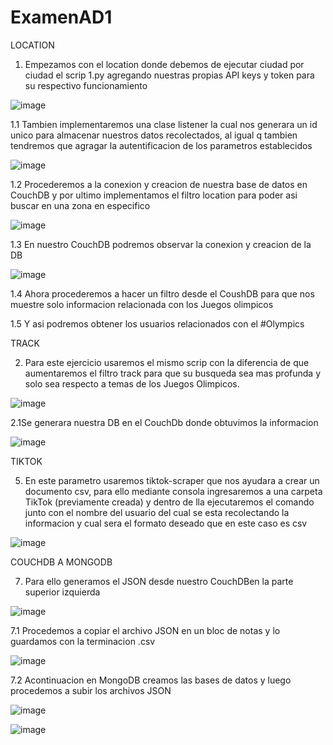 # ExamenAD1
LOCATION
1. Empezamos con el location donde debemos de ejecutar ciudad por ciudad el scrip 1.py agregando nuestras propias API keys y token para su respectivo funcionamiento


![image](https://user-images.githubusercontent.com/66786471/127721665-f80de87d-65ca-4fe6-a4cb-070ca69af102.png)

1.1 Tambien implementaremos una clase listener la cual nos generara un id unico para almacenar nuestros datos recolectados, al igual q tambien tendremos que agragar la autentificacion de los parametros establecidos

![image](https://user-images.githubusercontent.com/66786471/127721750-b90d4f35-9ecf-4d61-9353-241f67057590.png)

1.2 Procederemos a la conexion y creacion de nuestra base de datos en CouchDB y por ultimo implementamos el filtro location para poder asi buscar en una zona en especifico

![image](https://user-images.githubusercontent.com/66786471/127721819-9d23b3a2-03e9-41cd-809a-293373dae9b9.png)

1.3 En nuestro CouchDB podremos observar la conexion y creacion de la DB

![image](https://user-images.githubusercontent.com/66786471/127721867-3f4a729e-3079-4026-b831-06c0413e1ed0.png)

1.4 Ahora procederemos a hacer un filtro desde el CoushDB para que nos muestre solo informacion relacionada con los Juegos olimpicos


1.5 Y asi podremos obtener los usuarios relacionados con el #Olympics


TRACK

2. Para este ejercicio usaremos el mismo scrip con la diferencia de que aumentaremos el filtro track para que su busqueda sea mas profunda y solo sea respecto a temas de los Juegos Olimpicos.

![image](https://user-images.githubusercontent.com/66786471/127723121-08b3bcd1-2b19-406e-9bc3-16c9551494ec.png)

2.1Se generara nuestra DB en el CouchDb donde obtuvimos la informacion

![image](https://user-images.githubusercontent.com/66786471/127723200-bb4dadba-a7af-4064-8ade-537cc4d7929b.png)


TIKTOK

5. En este parametro usaremos tiktok-scraper que nos ayudara a crear un documento csv, para ello mediante consola ingresaremos a una carpeta TikTok (previamente creada) y dentro de lla ejecutaremos el comando junto con el nombre del usuario del cual se esta recolectando la informacion y cual sera el formato deseado que en este caso es csv

![image](https://user-images.githubusercontent.com/66786471/127723983-62d26de8-5394-4d4f-b127-ad073a61baaa.png)


COUCHDB A MONGODB

7. Para ello generamos el JSON desde nuestro CouchDBen la parte superior izquierda

![image](https://user-images.githubusercontent.com/66786471/127725027-75614440-103e-4644-970a-c6fcf7d54478.png)

7.1 Procedemos a copiar el archivo JSON en un bloc de notas y lo guardamos con la terminacion .csv

![image](https://user-images.githubusercontent.com/66786471/127725122-727e03fc-e787-4d82-9d2f-363e7f445b0e.png)

7.2 Acontinuacion en MongoDB creamos las bases de datos y luego procedemos a subir los archivos JSON

![image](https://user-images.githubusercontent.com/66786471/127725215-1b8e2f31-ca87-4a70-bf1e-d31336621dea.png)

![image](https://user-images.githubusercontent.com/66786471/127725271-931e9c57-0573-4d6e-9210-485229d4ecfd.png)




